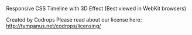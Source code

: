 Responsive CSS Timeline with 3D Effect (Best viewed in WebKit browsers)

Created by Codrops
Please read about our license here: http://tympanus.net/codrops/licensing/


